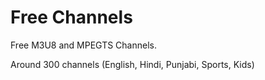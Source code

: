 # Free Channels
Free M3U8 and MPEGTS Channels.
<p>
Around 300 channels (English, Hindi, Punjabi, Sports, Kids)
